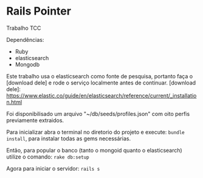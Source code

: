 # Rails Pointer

Trabalho TCC

Dependências:
* Ruby
* elasticsearch
* Mongodb

Este trabalho usa o elasticsearch como fonte de pesquisa, portanto faça o [download dele] e rode o serviço localmente antes de continuar.
[download dele]: <https://www.elastic.co/guide/en/elasticsearch/reference/current/_installation.html>

Foi disponibilisado um arquivo "~/db/seeds/profiles.json" com oito perfis previamente extraidos.

Para inicializar abra o terminal no diretorio do projeto e execute:
```bundle install```, para instalar todas as gems necessárias.

Então, para popular o banco (tanto o mongoid quanto o elasticsearch) utilize o comando:
```rake db:setup```

Agora para iniciar o servidor: ```rails s```
